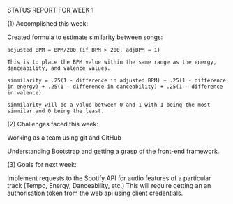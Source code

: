 STATUS REPORT FOR WEEK 1

(1) Accomplished this week:

Created formula to estimate similarity between songs: 

	adjusted BPM = BPM/200 (if BPM > 200, adjBPM = 1)

	This is to place the BPM value within the same range as the energy, danceability, and valence values.

	simmilarity = .25(1 - difference in adjusted BPM) + .25(1 - difference in energy) + .25(1 - difference in danceability) + .25(1 - difference in valence)

	simmilarity will be a value between 0 and 1 with 1 being the most simmilar and 0 being the least.

(2) Challenges faced this week:

Working as a team using git and GitHub

Understanding Bootstrap and getting a grasp of the front-end framework.

(3) Goals for next week:

Implement requests to the Spotify API for audio features of a particular track (Tempo, Energy, Danceability, etc.) This will require getting an an authorisation token from the web api using client credentials.